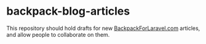 # backpack-blog-articles

This repository should hold drafts for new [BackpackForLaravel.com](https://backpackforlaravel.com) articles, and allow people to collaborate on them.
